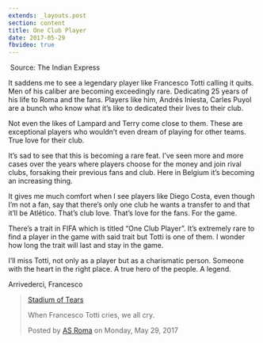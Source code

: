 ```yaml
---
extends: _layouts.post
section: content
title: One Club Player
date: 2017-05-29
fbvideo: true
---
```

<p class="image">
    <img src="/assets/images/posts/one-club-player.jpeg" alt="">
    <span>Source: The Indian Express</small>
</p>

It saddens me to see a legendary player like Francesco Totti calling it quits. Men of his caliber are becoming exceedingly rare. Dedicating 25 years of his life to Roma and the fans. Players like him, Andrés Iniesta, Carles Puyol are a bunch who know what it’s like to dedicated their lives to their club.

Not even the likes of Lampard and Terry come close to them. These are exceptional players who wouldn’t even dream of playing for other teams. True love for their club.

It’s sad to see that this is becoming a rare feat. I’ve seen more and more cases over the years where players choose for the money and join rival clubs, forsaking their previous fans and club. Here in Belgium it’s becoming an increasing thing.

It gives me much comfort when I see players like Diego Costa, even though I’m not a fan, say that there’s only one club he wants a transfer to and that it’ll be Atlético. That’s club love. That’s love for the fans. For the game.

There’s a trait in FIFA which is titled “One Club Player”. It’s extremely rare to find a player in the game with said trait but Totti is one of them. I wonder how long the trait will last and stay in the game.

I’ll miss Totti, not only as a player but as a charismatic person. Someone with the heart in the right place. A true hero of the people. A legend.

Arrivederci, Francesco

<div class="fb-video" data-href="https://www.facebook.com/officialasroma/videos/1399428543451289/" data-show-text="false">
    <blockquote cite="https://www.facebook.com/officialasroma/videos/1399428543451289/" class="fb-xfbml-parse-ignore">
        <a href="https://www.facebook.com/officialasroma/videos/1399428543451289/">Stadium of Tears</a>
        <p>When Francesco Totti cries, we all cry.</p>
        Posted by <a href="https://www.facebook.com/officialasroma/">AS Roma</a> on Monday, May 29, 2017
    </blockquote>
</div>

